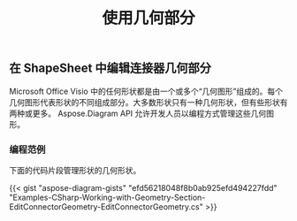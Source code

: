 ﻿---
title: 使用几何部分
type: docs
weight: 190
url: /zh/net/working-with-geometry-section/
description: 本节介绍如何使用 Aspose.Diagram 获取 Visio 的几何图形
---
## **在 ShapeSheet 中编辑连接器几何部分**
Microsoft Office Visio 中的任何形状都是由一个或多个“几何图形”组成的。每个几何图形代表形状的不同组成部分。大多数形状只有一种几何形状，但有些形状有两种或更多。 Aspose.Diagram API 允许开发人员以编程方式管理这些几何图形。
### **编程范例**
下面的代码片段管理形状的几何形状。

{{< gist "aspose-diagram-gists" "efd56218048f8b0ab925efd494227fdd" "Examples-CSharp-Working-with-Geometry-Section-EditConnectorGeometry-EditConnectorGeometry.cs" >}}
